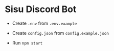 # Sisu Discord Bot

- Create `.env` from `.env.example`

- Create `config.json` from `config.example.json`

- Run `npm start`
